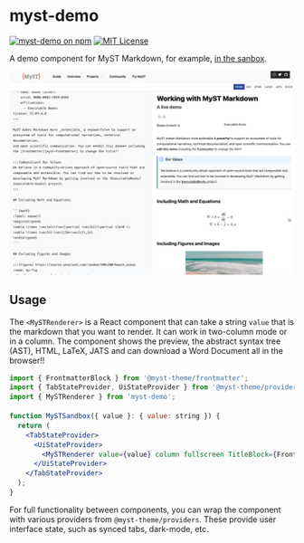 # myst-demo

[![myst-demo on npm](https://img.shields.io/npm/v/myst-demo.svg)](https://www.npmjs.com/package/myst-demo)
[![MIT License](https://img.shields.io/badge/license-MIT-blue.svg)](https://github.com/curvenote/curvenote/blob/main/LICENSE)

A demo component for MyST Markdown, for example, [in the sanbox](https://myst.tools/sandbox).

[![](/images/myst-demo.png)](https://myst.tools/sandbox)

## Usage

The `<MySTRenderer>` is a React component that can take a string `value` that is the markdown that you want to render. It can work in two-column mode or in a column. The component shows the preview, the abstract syntax tree (AST), HTML, LaTeX, JATS and can download a Word Document all in the browser!!

```jsx
import { FrontmatterBlock } from '@myst-theme/frontmatter';
import { TabStateProvider, UiStateProvider } from '@myst-theme/providers';
import { MySTRenderer } from 'myst-demo';

function MySTSandbox({ value }: { value: string }) {
  return (
    <TabStateProvider>
      <UiStateProvider>
        <MySTRenderer value={value} column fullscreen TitleBlock={FrontmatterBlock} />
      </UiStateProvider>
    </TabStateProvider>
  );
}
```

For full functionality between components, you can wrap the component with various providers from `@myst-theme/providers`. These provide user interface state, such as synced tabs, dark-mode, etc.
